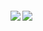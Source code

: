 <img align="left" style="margin-top:100px" src="https://github-readme-stats.vercel.app/api?username=samplics&show_icons=true&hide_border=true&theme=synthwave" />
<img align="left" style="margin-top:100px" src="https://github-readme-stats.vercel.app/api/top-langs/?username=samplics&theme=synthwave" />
